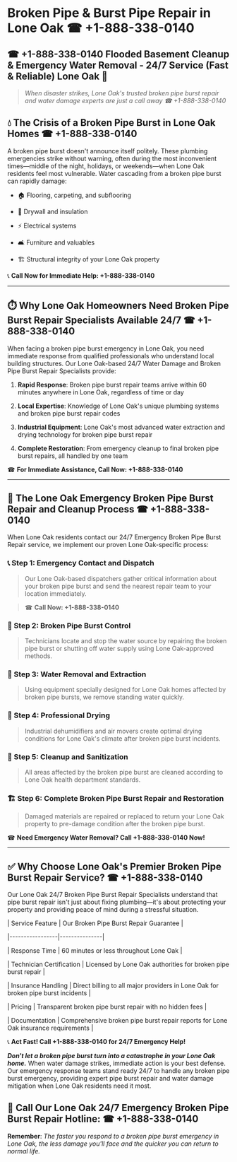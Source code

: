 # Broken Pipe & Burst Pipe Repair in Lone Oak ☎ +1-888-338-0140  
## ☎ +1-888-338-0140 Flooded Basement Cleanup & Emergency Water Removal - 24/7 Service (Fast & Reliable) Lone Oak 🚨  

> *When disaster strikes, Lone Oak's trusted broken pipe burst repair and water damage experts are just a call away ☎ +1-888-338-0140*  

## 💧 The Crisis of a Broken Pipe Burst in Lone Oak Homes ☎ +1-888-338-0140  

A broken pipe burst doesn't announce itself politely. These plumbing emergencies strike without warning, often during the most inconvenient times—middle of the night, holidays, or weekends—when Lone Oak residents feel most vulnerable. Water cascading from a broken pipe burst can rapidly damage:  

* 🏠 Flooring, carpeting, and subflooring  
* 🧱 Drywall and insulation  
* ⚡ Electrical systems  
* 🛋️ Furniture and valuables  
* 🏗️ Structural integrity of your Lone Oak property  

📞 **Call Now for Immediate Help: +1-888-338-0140**  

---  

## ⏱️ Why Lone Oak Homeowners Need Broken Pipe Burst Repair Specialists Available 24/7 ☎ +1-888-338-0140  

When facing a broken pipe burst emergency in Lone Oak, you need immediate response from qualified professionals who understand local building structures. Our Lone Oak-based 24/7 Water Damage and Broken Pipe Burst Repair Specialists provide:  

1. **Rapid Response**: Broken pipe burst repair teams arrive within 60 minutes anywhere in Lone Oak, regardless of time or day  
2. **Local Expertise**: Knowledge of Lone Oak's unique plumbing systems and broken pipe burst repair codes  
3. **Industrial Equipment**: Lone Oak's most advanced water extraction and drying technology for broken pipe burst repair  
4. **Complete Restoration**: From emergency cleanup to final broken pipe burst repairs, all handled by one team  

☎ **For Immediate Assistance, Call Now: +1-888-338-0140**  

---  

## 🔧 The Lone Oak Emergency Broken Pipe Burst Repair and Cleanup Process ☎ +1-888-338-0140  

When Lone Oak residents contact our 24/7 Emergency Broken Pipe Burst Repair service, we implement our proven Lone Oak-specific process:  

### 📞 Step 1: Emergency Contact and Dispatch  
> Our Lone Oak-based dispatchers gather critical information about your broken pipe burst and send the nearest repair team to your location immediately.  
> ☎ **Call Now: +1-888-338-0140**  

### 🚿 Step 2: Broken Pipe Burst Control  
> Technicians locate and stop the water source by repairing the broken pipe burst or shutting off water supply using Lone Oak-approved methods.  

### 🌊 Step 3: Water Removal and Extraction  
> Using equipment specially designed for Lone Oak homes affected by broken pipe bursts, we remove standing water quickly.  

### 💨 Step 4: Professional Drying  
> Industrial dehumidifiers and air movers create optimal drying conditions for Lone Oak's climate after broken pipe burst incidents.  

### 🧼 Step 5: Cleanup and Sanitization  
> All areas affected by the broken pipe burst are cleaned according to Lone Oak health department standards.  

### 🏗️ Step 6: Complete Broken Pipe Burst Repair and Restoration  
> Damaged materials are repaired or replaced to return your Lone Oak property to pre-damage condition after the broken pipe burst.  

☎ **Need Emergency Water Removal? Call +1-888-338-0140 Now!**  

---  

## ✅ Why Choose Lone Oak's Premier Broken Pipe Burst Repair Service? ☎ +1-888-338-0140  

Our Lone Oak 24/7 Broken Pipe Burst Repair Specialists understand that pipe burst repair isn't just about fixing plumbing—it's about protecting your property and providing peace of mind during a stressful situation.  

| Service Feature | Our Broken Pipe Burst Repair Guarantee |  
|-----------------|---------------|  
| Response Time | 60 minutes or less throughout Lone Oak |  
| Technician Certification | Licensed by Lone Oak authorities for broken pipe burst repair |  
| Insurance Handling | Direct billing to all major providers in Lone Oak for broken pipe burst incidents |  
| Pricing | Transparent broken pipe burst repair with no hidden fees |  
| Documentation | Comprehensive broken pipe burst repair reports for Lone Oak insurance requirements |  

📞 **Act Fast! Call +1-888-338-0140 for 24/7 Emergency Help!**  

***Don't let a broken pipe burst turn into a catastrophe in your Lone Oak home.*** When water damage strikes, immediate action is your best defense. Our emergency response teams stand ready 24/7 to handle any broken pipe burst emergency, providing expert pipe burst repair and water damage mitigation when Lone Oak residents need it most.  

## 📱 Call Our Lone Oak 24/7 Emergency Broken Pipe Burst Repair Hotline: ☎ +1-888-338-0140  

**Remember**: *The faster you respond to a broken pipe burst emergency in Lone Oak, the less damage you'll face and the quicker you can return to normal life.*